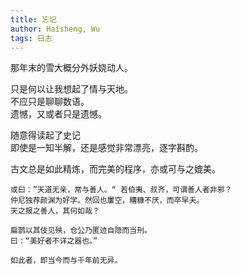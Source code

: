 ```yaml
---
title: 忘记
author: Haisheng, Wu
tags: 日志
---
```


那年末的雪大概分外妖娆动人。

只是何以让我想起了情与天地。\
不应只是聊聊数语。\
遗憾，又或者只是遗憾。

随意得读起了史记\
即使是一知半解，还是感觉非常漂亮，逐字斟酌。

古文总是如此精炼，而完美的程序，亦或可与之媲美。

~~~~~
或曰：”天道无亲，常与善人。“ 若伯夷、叔齐，可谓善人者非邪？
仲尼独荐颜渊为好学。然回也屢空，糟糠不厌，而卒早夭。
天之报之善人，其何如哉？

扁鹊以其伎见殃，仓公乃匿迹自隐而当刑。
曰：“美好者不详之器也。”

如此者，即当今而与千年前无异。
~~~~~
